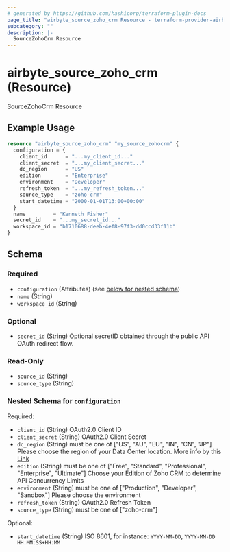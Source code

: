 ```yaml
---
# generated by https://github.com/hashicorp/terraform-plugin-docs
page_title: "airbyte_source_zoho_crm Resource - terraform-provider-airbyte"
subcategory: ""
description: |-
  SourceZohoCrm Resource
---
```


# airbyte_source_zoho_crm (Resource)

SourceZohoCrm Resource

## Example Usage

```terraform
resource "airbyte_source_zoho_crm" "my_source_zohocrm" {
  configuration = {
    client_id      = "...my_client_id..."
    client_secret  = "...my_client_secret..."
    dc_region      = "US"
    edition        = "Enterprise"
    environment    = "Developer"
    refresh_token  = "...my_refresh_token..."
    source_type    = "zoho-crm"
    start_datetime = "2000-01-01T13:00+00:00"
  }
  name         = "Kenneth Fisher"
  secret_id    = "...my_secret_id..."
  workspace_id = "b1710688-deeb-4ef8-97f3-dd0ccd33f11b"
}
```

<!-- schema generated by tfplugindocs -->
## Schema

### Required

- `configuration` (Attributes) (see [below for nested schema](#nestedatt--configuration))
- `name` (String)
- `workspace_id` (String)

### Optional

- `secret_id` (String) Optional secretID obtained through the public API OAuth redirect flow.

### Read-Only

- `source_id` (String)
- `source_type` (String)

<a id="nestedatt--configuration"></a>
### Nested Schema for `configuration`

Required:

- `client_id` (String) OAuth2.0 Client ID
- `client_secret` (String) OAuth2.0 Client Secret
- `dc_region` (String) must be one of ["US", "AU", "EU", "IN", "CN", "JP"]
Please choose the region of your Data Center location. More info by this <a href="https://www.zoho.com/crm/developer/docs/api/v2/multi-dc.html">Link</a>
- `edition` (String) must be one of ["Free", "Standard", "Professional", "Enterprise", "Ultimate"]
Choose your Edition of Zoho CRM to determine API Concurrency Limits
- `environment` (String) must be one of ["Production", "Developer", "Sandbox"]
Please choose the environment
- `refresh_token` (String) OAuth2.0 Refresh Token
- `source_type` (String) must be one of ["zoho-crm"]

Optional:

- `start_datetime` (String) ISO 8601, for instance: `YYYY-MM-DD`, `YYYY-MM-DD HH:MM:SS+HH:MM`


